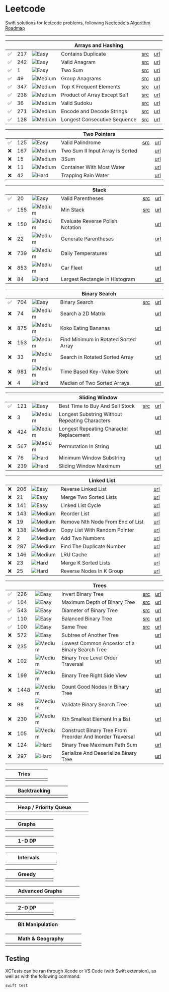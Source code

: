 # Leetcode

Swift solutions for leetcode problems, following [Neetcode's Algorithm Roadmap](https://neetcode.io/roadmap)

---

| | | | Arrays and Hashing | | |
| -- | -- | -- | -- | -- | -- |
|✅| 217 | ![Easy](https://placehold.co/15x15/71ed47/71ed47.png) | Contains Duplicate | [src](./Sources/leetcode/217/ContainsDuplicate.swift) | [url](https://leetcode.com/problems/contains-duplicate/) |
|✅| 242 | ![Easy](https://placehold.co/15x15/71ed47/71ed47.png) | Valid Anagram | [src](./Sources/leetcode/242/ValidAnagram.swift) | [url](https://leetcode.com/problems/valid-anagram/) |
|✅| 1 | ![Easy](https://placehold.co/15x15/71ed47/71ed47.png) | Two Sum | [src](./Sources/leetcode/1/TwoSum.swift) | [url](https://leetcode.com/problems/two-sum/) |
|✅| 49 | ![Medium](https://placehold.co/15x15/fae246/fae246.png) | Group Anagrams | [src](./Sources/leetcode/49/GroupAnagrams.swift) | [url](https://leetcode.com/problems/group-anagrams/) |
|✅| 347 | ![Medium](https://placehold.co/15x15/fae246/fae246.png) | Top K Frequent Elements | [src](./Sources/leetcode/347/TopKFrequentElements.swift) | [url](https://leetcode.com/problems/top-k-frequent-elements/) |
|✅| 238 | ![Medium](https://placehold.co/15x15/fae246/fae246.png) | Product of Array Except Self | [src](./Sources/leetcode/238/ProductExceptSelf.swift) | [url](https://leetcode.com/problems/product-of-array-except-self/) |
|✅| 36 | ![Medium](https://placehold.co/15x15/fae246/fae246.png) | Valid Sudoku | [src](./Sources/leetcode/36/ValidSudoku.swift) | [url](https://leetcode.com/problems/valid-sudoku/) |
|✅| 271 | ![Medium](https://placehold.co/15x15/fae246/fae246.png) | Encode and Decode Strings | [src](./Sources/leetcode/271/EncodeAndDecodeStrings.swift) | [url](https://leetcode.com/problems/encode-and-decode-strings/) |
|✅| 128 | ![Medium](https://placehold.co/15x15/fae246/fae246.png) | Longest Consecutive Sequence | [src](./Sources/leetcode/128/LongestConsecutiveSequence.swift) | [url](https://leetcode.com/problems/longest-consecutive-sequence/) |


| | | | Two Pointers | | |
| -- | -- | -- | -- | -- | -- |
|✅| 125 | ![Easy](https://placehold.co/15x15/71ed47/71ed47.png) | Valid Palindrome | [src](./Sources/leetcode/125/ValidPalindrome.swift)  | [url](https://leetcode.com/problems/valid-palindrome/) |
|❌| 167 | ![Medium](https://placehold.co/15x15/fae246/fae246.png) | Two Sum II Input Array Is Sorted |  | [url](https://leetcode.com/problems/two-sum-ii-input-array-is-sorted/) |
|❌| 15 | ![Medium](https://placehold.co/15x15/fae246/fae246.png) | 3Sum |  | [url](https://leetcode.com/problems/3sum/) |
|❌| 11 | ![Medium](https://placehold.co/15x15/fae246/fae246.png) | Container With Most Water |  | [url](https://leetcode.com/problems/container-with-most-water/) |
|❌| 42 | ![Hard](https://placehold.co/15x15/f03c15/f03c15.png) | Trapping Rain Water |  | [url](https://leetcode.com/problems/trapping-rain-water/) |

| | | | Stack | | |
| -- | -- | -- | -- | -- | -- |
|✅| 20 | ![Easy](https://placehold.co/15x15/71ed47/71ed47.png) | Valid Parentheses | [src](./Sources/leetcode/20/ValidParentheses.swift)  | [url](https://leetcode.com/problems/valid-parentheses/) |
|✅| 155 | ![Medium](https://placehold.co/15x15/fae246/fae246.png) | Min Stack | [src](./Sources/leetcode/155/MinStack.swift) | [url](https://leetcode.com/problems/min-stack/) |
|❌| 150 | ![Medium](https://placehold.co/15x15/fae246/fae246.png) | Evaluate Reverse Polish Notation |  | [url](https://leetcode.com/problems/evaluate-reverse-polish-notation/) |
|❌| 22 | ![Medium](https://placehold.co/15x15/fae246/fae246.png) | Generate Parentheses |  | [url](https://leetcode.com/problems/generate-parentheses/) |
|❌| 739 | ![Medium](https://placehold.co/15x15/fae246/fae246.png) | Daily Temperatures |  | [url](https://leetcode.com/problems/daily-temperatures/) |
|❌| 853 | ![Medium](https://placehold.co/15x15/fae246/fae246.png) | Car Fleet |  | [url](https://leetcode.com/problems/car-fleet/) |
|❌| 84 | ![Hard](https://placehold.co/15x15/f03c15/f03c15.png) | Largest Rectangle in Histogram |  | [url](https://leetcode.com/problems/largest-rectangle-in-histogram/) |


| | | | Binary Search | | |
| -- | -- | -- | -- | -- | -- |
|✅| 704 | ![Easy](https://placehold.co/15x15/71ed47/71ed47.png) | Binary Search | [src](./Sources/leetcode/704/BinarySearch.swift) | [url](https://leetcode.com/problems/binary-search/) |
|❌| 74 | ![Medium](https://placehold.co/15x15/fae246/fae246.png) | Search a 2D Matrix |  | [url](https://leetcode.com/problems/search-a-2d-matrix/) |
|❌| 875 | ![Medium](https://placehold.co/15x15/fae246/fae246.png) | Koko Eating Bananas |  | [url](https://leetcode.com/problems/koko-eating-bananas/) |
|❌| 153 | ![Medium](https://placehold.co/15x15/fae246/fae246.png) | Find Minimum in Rotated Sorted Array |  | [url](https://leetcode.com/problems/find-minimum-in-rotated-sorted-array/) |
|❌| 33 | ![Medium](https://placehold.co/15x15/fae246/fae246.png) | Search in Rotated Sorted Array |  | [url](https://leetcode.com/problems/search-in-rotated-sorted-array/) |
|❌| 981 | ![Medium](https://placehold.co/15x15/fae246/fae246.png) | Time Based Key-Value Store |  | [url](https://leetcode.com/problems/time-based-key-value-store/) |
|❌| 4 | ![Hard](https://placehold.co/15x15/f03c15/f03c15.png) | Median of Two Sorted Arrays |  | [url](https://leetcode.com/problems/median-of-two-sorted-arrays/) |

| | | | Sliding Window | | |
| -- | -- | -- | -- | -- | -- |
|✅| 121 | ![Easy](https://placehold.co/15x15/71ed47/71ed47.png) | Best Time to Buy And Sell Stock | [src](./Sources/leetcode/121/BestTimeToBuyAndSellStock.swift) | [url](https://leetcode.com/problems/best-time-to-buy-and-sell-stock/) |
|❌| 3 | ![Medium](https://placehold.co/15x15/fae246/fae246.png) | Longest Substring Without Repeating Characters |  | [url](https://leetcode.com/problems/longest-substring-without-repeating-characters/) |
|❌| 424 | ![Medium](https://placehold.co/15x15/fae246/fae246.png) | Longest Repeating Character Replacement |  | [url](https://leetcode.com/problems/longest-repeating-character-replacement/) |
|❌| 567 | ![Medium](https://placehold.co/15x15/fae246/fae246.png) | Permutation In String |  | [url](https://leetcode.com/problems/permutation-in-string/) |
|❌| 76 | ![Hard](https://placehold.co/15x15/f03c15/f03c15.png) | Minimum Window Substring |  | [url](https://leetcode.com/problems/minimum-window-substring/) |
|❌| 239 | ![Hard](https://placehold.co/15x15/f03c15/f03c15.png) | Sliding Window Maximum |  | [url](https://leetcode.com/problems/sliding-window-maximum/) |

| | | | Linked List | | |
| -- | -- | -- | -- | -- | -- |
|❌| 206 | ![Easy](https://placehold.co/15x15/71ed47/71ed47.png) | Reverse Linked List |  | [url](https://leetcode.com/problems/reverse-linked-list/) |
|❌| 21 | ![Easy](https://placehold.co/15x15/71ed47/71ed47.png) | Merge Two Sorted Lists |  | [url](https://leetcode.com/problems/merge-two-sorted-lists/) |
|❌| 141 | ![Easy](https://placehold.co/15x15/71ed47/71ed47.png) | Linked List Cycle |  | [url](https://leetcode.com/problems/linked-list-cycle/) |
|❌| 143 | ![Medium](https://placehold.co/15x15/fae246/fae246.png) | Reorder List |  | [url](https://leetcode.com/problems/reorder-list/) |
|❌| 19 | ![Medium](https://placehold.co/15x15/fae246/fae246.png) | Remove Nth Node From End of List |  | [url](https://leetcode.com/problems/remove-nth-node-from-end-of-list/) |
|❌| 138 | ![Medium](https://placehold.co/15x15/fae246/fae246.png) | Copy List With Random Pointer |  | [url](https://leetcode.com/problems/copy-list-with-random-pointer/) |
|❌| 2 | ![Medium](https://placehold.co/15x15/fae246/fae246.png) | Add Two Numbers |  | [url](https://leetcode.com/problems/add-two-numbers/) |
|❌| 287 | ![Medium](https://placehold.co/15x15/fae246/fae246.png) | Find The Duplicate Number |  | [url](https://leetcode.com/problems/find-the-duplicate-number/) |
|❌| 146 | ![Medium](https://placehold.co/15x15/fae246/fae246.png) | LRU Cache  |  | [url](https://leetcode.com/problems/lru-cache/) |
|❌| 23 | ![Hard](https://placehold.co/15x15/f03c15/f03c15.png) | Merge K Sorted Lists |  | [url](https://leetcode.com/problems/merge-k-sorted-lists/) |
|❌| 25 | ![Hard](https://placehold.co/15x15/f03c15/f03c15.png) | Reverse Nodes In K Group |  | [url](https://leetcode.com/problems/reverse-nodes-in-k-group/) |

| | | | Trees | | |
| -- | -- | -- | -- | -- | -- | 
|✅| 226 | ![Easy](https://placehold.co/15x15/71ed47/71ed47.png) | Invert Binary Tree | [src](./Sources/leetcode/226/InvertBinaryTree.swift) | [url](https://leetcode.com/problems/invert-binary-tree/) |
|✅| 104 | ![Easy](https://placehold.co/15x15/71ed47/71ed47.png) | Maximum Depth of Binary Tree  | [src](./Sources/leetcode/104/MaximumDepthOfBinaryTree.swift) | [url](https://leetcode.com/problems/maximum-depth-of-binary-tree/) |
|✅| 543 | ![Easy](https://placehold.co/15x15/71ed47/71ed47.png) | Diameter of Binary Tree  | [src](./Sources/leetcode/543/DiameterOfBinaryTree.swift) | [url](https://leetcode.com/problems/diameter-of-binary-tree/) |
|✅| 110 | ![Easy](https://placehold.co/15x15/71ed47/71ed47.png) | Balanced Binary Tree  | [src](./Sources/leetcode/110/BalancedBinaryTree.swift) | [url](https://leetcode.com/problems/balanced-binary-tree/) |
|✅| 100 | ![Easy](https://placehold.co/15x15/71ed47/71ed47.png) | Same Tree  | [src](./Sources/leetcode/100/SameTree.swift) | [url](https://leetcode.com/problems/same-tree/) |
|❌| 572 | ![Easy](https://placehold.co/15x15/71ed47/71ed47.png) | Subtree of Another Tree  |  | [url](https://leetcode.com/problems/subtree-of-another-tree/) |
|❌| 235 | ![Medium](https://placehold.co/15x15/fae246/fae246.png) | Lowest Common Ancestor of a Binary Search Tree  |  | [url](https://leetcode.com/problems/lowest-common-ancestor-of-a-binary-search-tree/) |
|❌| 102 | ![Medium](https://placehold.co/15x15/fae246/fae246.png) | Binary Tree Level Order Traversal  |  | [url](https://leetcode.com/problems/binary-tree-level-order-traversal/) |
|❌| 199 | ![Medium](https://placehold.co/15x15/fae246/fae246.png) | Binary Tree Right Side View  |  | [url](https://leetcode.com/problems/binary-tree-right-side-view/) |
|❌| 1448 | ![Medium](https://placehold.co/15x15/fae246/fae246.png) | Count Good Nodes In Binary Tree  |  | [url](https://leetcode.com/problems/count-good-nodes-in-binary-tree/) |
|❌| 98 | ![Medium](https://placehold.co/15x15/fae246/fae246.png) | Validate Binary Search Tree  |  | [url](https://leetcode.com/problems/validate-binary-search-tree/) |
|❌| 230 | ![Medium](https://placehold.co/15x15/fae246/fae246.png) | Kth Smallest Element In a Bst  |  | [url](https://leetcode.com/problems/kth-smallest-element-in-a-bst/) |
|❌| 105 | ![Medium](https://placehold.co/15x15/fae246/fae246.png) | Construct Binary Tree From Preorder And Inorder Traversal  |  | [url](https://leetcode.com/problems/construct-binary-tree-from-preorder-and-inorder-traversal/) |
|❌| 124 | ![Hard](https://placehold.co/15x15/f03c15/f03c15.png) | Binary Tree Maximum Path Sum  |  | [url](https://leetcode.com/problems/binary-tree-maximum-path-sum/) |
|❌| 297 | ![Hard](https://placehold.co/15x15/f03c15/f03c15.png) | Serialize And Deserialize Binary Tree  |  | [url](https://leetcode.com/problems/serialize-and-deserialize-binary-tree/) |

| | | Tries | | | |
| -- | -- | -- | -- | -- | -- | 
| | | | | | |

| | | Backtracking | | | |
| -- | -- | -- | -- | -- | -- | 
| | | | | | |

| | | Heap / Priority Queue | | | |
| -- | -- | -- | -- | -- | -- | 
| | | | | | |

| | | Graphs | | | |
| -- | -- | -- | -- | -- | -- |
| | | | | | |
 
| | | 1-D DP | | | |
| -- | -- | -- | -- | -- | -- | 
| | | | | | |

| | | Intervals | | | |
| -- | -- | -- | -- | -- | -- | 
| | | | | | |

| | | Greedy | | | |
| -- | -- | -- | -- | -- | -- | 
| | | | | | |

| | | Advanced Graphs | | | |
| -- | -- | -- | -- | -- | -- | 
| | | | | | |

| | | 2-D DP | | | |
| -- | -- | -- | -- | -- | -- | 
| | | | | | |

| | | Bit Manipulation | | | |
| -- | -- | -- | -- | -- | -- |

| | | Math & Geography | | | |
| -- | -- | -- | -- | -- | -- | 
| | | | | | |

## Testing

XCTests can be ran through Xcode or VS Code (with Swift extension), as well as with the following command:

```
swift test
```
